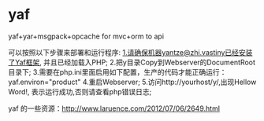 yaf
===

yaf+yar+msgpack+opcache for mvc+orm to api



可以按照以下步骤来部署和运行程序:
1.请确保机器yantze@zhi.vastiny已经安装了Yaf框架, 并且已经加载入PHP;
2.把y目录Copy到Webserver的DocumentRoot目录下;
3.需要在php.ini里面启用如下配置，生产的代码才能正确运行：
	yaf.environ="product"
4.重启Webserver;
5.访问http://yourhost/y/,出现Hellow Word!, 表示运行成功,否则请查看php错误日志;


yaf 的一些资源：http://www.laruence.com/2012/07/06/2649.html
